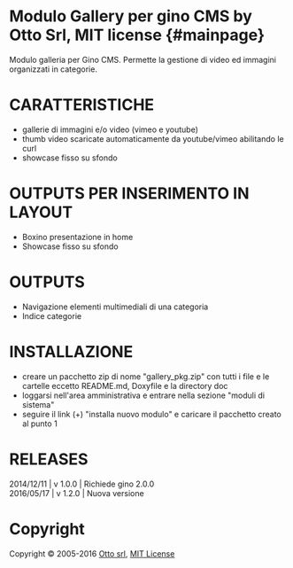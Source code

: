 Modulo Gallery per gino CMS by Otto Srl, MIT license {#mainpage}
=================================================================

Modulo galleria per Gino CMS. Permette la gestione di video ed immagini organizzati in categorie.

# CARATTERISTICHE

- gallerie di immagini e/o video (vimeo e youtube)
- thumb video scaricate automaticamente da youtube/vimeo abilitando le curl
- showcase fisso su sfondo

# OUTPUTS PER INSERIMENTO IN LAYOUT

- Boxino presentazione in home
- Showcase fisso su sfondo

# OUTPUTS

- Navigazione elementi multimediali di una categoria
- Indice categorie

# INSTALLAZIONE

- creare un pacchetto zip di nome "gallery_pkg.zip" con tutti i file e le cartelle eccetto README.md, Doxyfile e la directory doc
- loggarsi nell'area amministrativa e entrare nella sezione "moduli di sistema"
- seguire il link (+) "installa nuovo modulo" e caricare il pacchetto creato al punto 1

# RELEASES

2014/12/11 | v 1.0.0 | Richiede gino 2.0.0  
2016/05/17 | v 1.2.0 | Nuova versione  

# Copyright
Copyright © 2005-2016 [Otto srl](http://www.otto.to.it), [MIT License](http://opensource.org/licenses/MIT)
